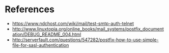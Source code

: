 # References

* https://www.ndchost.com/wiki/mail/test-smtp-auth-telnet
* http://www.linuxtopia.org/online_books/mail_systems/postfix_documentation/DEBUG_README_004.html
* http://serverfault.com/questions/547282/postfix-how-to-use-simple-file-for-sasl-authentication
